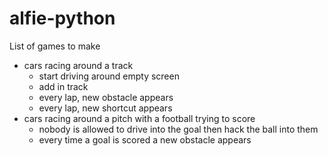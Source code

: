 # alfie-python

List of games to make
- cars racing around a track
  - start driving around empty screen
  - add in track
  - every lap, new obstacle appears
  - every lap, new shortcut appears
- cars racing around a pitch with a football trying to score
  - nobody is allowed to drive into the goal then hack the ball into them
  -  every time a goal is scored a new obstacle appears
